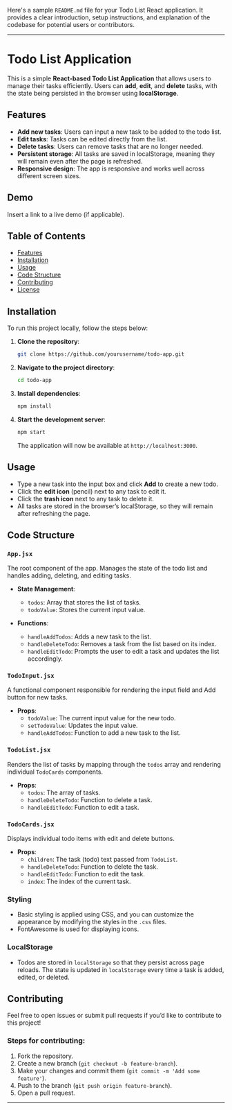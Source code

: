 Here's a sample `README.md` file for your Todo List React application. It provides a clear introduction, setup instructions, and explanation of the codebase for potential users or contributors.

---

# Todo List Application

This is a simple **React-based Todo List Application** that allows users to manage their tasks efficiently. Users can **add**, **edit**, and **delete** tasks, with the state being persisted in the browser using **localStorage**.

## Features

- **Add new tasks**: Users can input a new task to be added to the todo list.
- **Edit tasks**: Tasks can be edited directly from the list.
- **Delete tasks**: Users can remove tasks that are no longer needed.
- **Persistent storage**: All tasks are saved in localStorage, meaning they will remain even after the page is refreshed.
- **Responsive design**: The app is responsive and works well across different screen sizes.

## Demo

Insert a link to a live demo (if applicable).

## Table of Contents

- [Features](#features)
- [Installation](#installation)
- [Usage](#usage)
- [Code Structure](#code-structure)
- [Contributing](#contributing)
- [License](#license)

## Installation

To run this project locally, follow the steps below:

1. **Clone the repository**:
   ```bash
   git clone https://github.com/yourusername/todo-app.git
   ```

2. **Navigate to the project directory**:
   ```bash
   cd todo-app
   ```

3. **Install dependencies**:
   ```bash
   npm install
   ```

4. **Start the development server**:
   ```bash
   npm start
   ```
   The application will now be available at `http://localhost:3000`.

## Usage

- Type a new task into the input box and click **Add** to create a new todo.
- Click the **edit icon** (pencil) next to any task to edit it.
- Click the **trash icon** next to any task to delete it.
- All tasks are stored in the browser’s localStorage, so they will remain after refreshing the page.

## Code Structure

### `App.jsx`

The root component of the app. Manages the state of the todo list and handles adding, deleting, and editing tasks.

- **State Management**:
  - `todos`: Array that stores the list of tasks.
  - `todoValue`: Stores the current input value.
  
- **Functions**:
  - `handleAddTodos`: Adds a new task to the list.
  - `handleDeleteTodo`: Removes a task from the list based on its index.
  - `handleEditTodo`: Prompts the user to edit a task and updates the list accordingly.

### `TodoInput.jsx`

A functional component responsible for rendering the input field and Add button for new tasks.

- **Props**:
  - `todoValue`: The current input value for the new todo.
  - `setTodoValue`: Updates the input value.
  - `handleAddTodos`: Function to add a new task to the list.

### `TodoList.jsx`

Renders the list of tasks by mapping through the `todos` array and rendering individual `TodoCards` components.

- **Props**:
  - `todos`: The array of tasks.
  - `handleDeleteTodo`: Function to delete a task.
  - `handleEditTodo`: Function to edit a task.

### `TodoCards.jsx`

Displays individual todo items with edit and delete buttons.

- **Props**:
  - `children`: The task (todo) text passed from `TodoList`.
  - `handleDeleteTodo`: Function to delete the task.
  - `handleEditTodo`: Function to edit the task.
  - `index`: The index of the current task.

### Styling

- Basic styling is applied using CSS, and you can customize the appearance by modifying the styles in the `.css` files.
- FontAwesome is used for displaying icons.

### LocalStorage

- Todos are stored in `localStorage` so that they persist across page reloads. The state is updated in `localStorage` every time a task is added, edited, or deleted.

## Contributing

Feel free to open issues or submit pull requests if you’d like to contribute to this project!

### Steps for contributing:

1. Fork the repository.
2. Create a new branch (`git checkout -b feature-branch`).
3. Make your changes and commit them (`git commit -m 'Add some feature'`).
4. Push to the branch (`git push origin feature-branch`).
5. Open a pull request.



---

